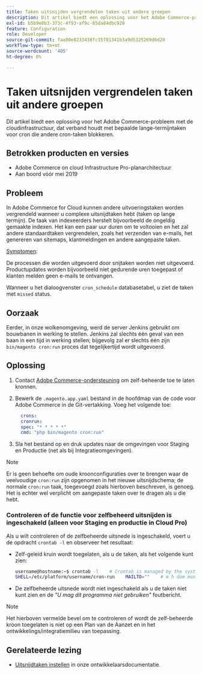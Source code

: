 ```yaml
---
title: Taken uitsnijden vergrendelen taken uit andere groepen
description: Dit artikel biedt een oplossing voor het Adobe Commerce-probleem met de cloudinfrastructuur, dat verband houdt met bepaalde lange-termijntaken voor cron die andere cron-taken blokkeren.
exl-id: b5b9e8b3-373c-4f93-af9c-85da84dbc928
feature: Configuration
role: Developer
source-git-commit: faa80e8233438fc15781341b3a9d5325269d6d20
workflow-type: tm+mt
source-wordcount: '405'
ht-degree: 0%

---
```


# Taken uitsnijden vergrendelen taken uit andere groepen

Dit artikel biedt een oplossing voor het Adobe Commerce-probleem met de cloudinfrastructuur, dat verband houdt met bepaalde lange-termijntaken voor cron die andere cron-taken blokkeren.

## Betrokken producten en versies

* Adobe Commerce on cloud Infrastructure Pro-planarchitectuur
* Aan boord vóór mei 2019

## Probleem

In Adobe Commerce for Cloud kunnen andere uitvoeringstaken worden vergrendeld wanneer u complexe uitsnijdtaken hebt (taken op lange termijn). De taak van indexeerders herstelt bijvoorbeeld de ongeldig gemaakte indexen. Het kan een paar uur duren om te voltooien en het zal andere standaardtaken vergrendelen, zoals het verzenden van e-mails, het genereren van sitemaps, klantmeldingen en andere aangepaste taken.

<u>Symptomen</u>:

De processen die worden uitgevoerd door snijtaken worden niet uitgevoerd. Productupdates worden bijvoorbeeld niet gedurende uren toegepast of klanten melden geen e-mails te ontvangen.

Wanneer u het dialoogvenster `cron_schedule` databasetabel, u ziet de taken met `missed` status.

## Oorzaak

Eerder, in onze wolkenomgeving, werd de server Jenkins gebruikt om bouwbanen in werking te stellen. Jenkins zal slechts één geval van een baan in een tijd in werking stellen; bijgevolg zal er slechts één zijn `bin/magento cron:run` proces dat tegelijkertijd wordt uitgevoerd.

## Oplossing

1. Contact [Adobe Commerce-ondersteuning](/help/help-center-guide/help-center/magento-help-center-user-guide.md#submit-ticket) om zelf-beheerde toe te laten kronnen.
1. Bewerk de `.magento.app.yaml` bestand in de hoofdmap van de code voor Adobe Commerce in de Git-vertakking. Voeg het volgende toe:

   ```yaml
     crons:
     cronrun:
     spec: "* * * * *"
     cmd: "php bin/magento cron:run"
   ```

1. Sla het bestand op en druk updates naar de omgevingen voor Staging en Productie (net als bij Integratieomgevingen).

>[!NOTE]
>
>Er is geen behoefte om oude kroonconfiguraties over te brengen waar de veelvoudige `cron:run` zijn opgenomen in het nieuwe uitsnijdschema; de normale `cron:run` taak, toegevoegd zoals hierboven beschreven, is genoeg. Het is echter wel verplicht om aangepaste taken over te dragen als u die hebt.

### Controleren of de functie voor zelfbeheerd uitsnijden is ingeschakeld (alleen voor Staging en productie in Cloud Pro)

Als u wilt controleren of de zelfbeheerde uitsnede is ingeschakeld, voert u de opdracht `crontab -l` en observeer het resultaat:

* Zelf-geleid kruin wordt toegelaten, als u de taken, als het volgende kunt zien:

  ```bash
  username@hostname:~$ crontab -l    # Crontab is managed by the system, attempts to edit it directly will fail.
  SHELL=/etc/platform/username/cron-run    MAILTO=""    # m h dom mon dow job_name    * * * * * cronrun
  ```

* De zelfbeheerde uitsnede wordt niet ingeschakeld als u de taken niet kunt zien en de *&quot;U mag dit programma niet gebruiken&quot;* foutbericht.

>[!NOTE]
>
>Het hierboven vermelde bevel om te controleren of wordt de zelf-beheerde kroon toegelaten is niet op een Plan van de Aanzet en in het ontwikkelings/integratiemilieu van toepassing.

## Gerelateerde lezing

* [Uitsnijdtaken instellen](https://experienceleague.adobe.com/en/docs/commerce-operations/configuration-guide/cli/configure-cron-jobs) in onze ontwikkelaarsdocumentatie.
